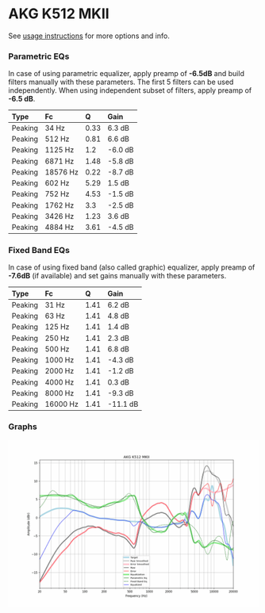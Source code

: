# AKG K512 MKII
See [usage instructions](https://github.com/jaakkopasanen/AutoEq#usage) for more options and info.

### Parametric EQs
In case of using parametric equalizer, apply preamp of **-6.5dB** and build filters manually
with these parameters. The first 5 filters can be used independently.
When using independent subset of filters, apply preamp of **-6.5 dB**.

| Type    | Fc       |    Q | Gain    |
|:--------|:---------|:-----|:--------|
| Peaking | 34 Hz    | 0.33 | 6.3 dB  |
| Peaking | 512 Hz   | 0.81 | 6.6 dB  |
| Peaking | 1125 Hz  | 1.2  | -6.0 dB |
| Peaking | 6871 Hz  | 1.48 | -5.8 dB |
| Peaking | 18576 Hz | 0.22 | -8.7 dB |
| Peaking | 602 Hz   | 5.29 | 1.5 dB  |
| Peaking | 752 Hz   | 4.53 | -1.5 dB |
| Peaking | 1762 Hz  | 3.3  | -2.5 dB |
| Peaking | 3426 Hz  | 1.23 | 3.6 dB  |
| Peaking | 4884 Hz  | 3.61 | -4.5 dB |

### Fixed Band EQs
In case of using fixed band (also called graphic) equalizer, apply preamp of **-7.6dB**
(if available) and set gains manually with these parameters.

| Type    | Fc       |    Q | Gain     |
|:--------|:---------|:-----|:---------|
| Peaking | 31 Hz    | 1.41 | 6.2 dB   |
| Peaking | 63 Hz    | 1.41 | 4.8 dB   |
| Peaking | 125 Hz   | 1.41 | 1.4 dB   |
| Peaking | 250 Hz   | 1.41 | 2.3 dB   |
| Peaking | 500 Hz   | 1.41 | 6.8 dB   |
| Peaking | 1000 Hz  | 1.41 | -4.3 dB  |
| Peaking | 2000 Hz  | 1.41 | -1.2 dB  |
| Peaking | 4000 Hz  | 1.41 | 0.3 dB   |
| Peaking | 8000 Hz  | 1.41 | -9.3 dB  |
| Peaking | 16000 Hz | 1.41 | -11.1 dB |

### Graphs
![](./AKG%20K512%20MKII.png)